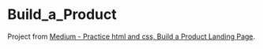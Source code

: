 # Build_a_Product
Project from [Medium - Practice html and css, Build a Product Landing Page](https://www.freecodecamp.org/learn/responsive-web-design/responsive-web-design-projects/build-a-product-landing-page).